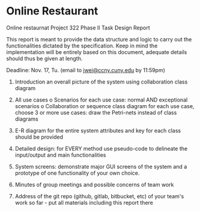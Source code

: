 # Online Restaurant
 Online restaurnat Project 322
 Phase II Task
   Design Report
 
This report is meant to provide the data structure and logic to
carry out the functionalities dictated by the specification. Keep
in mind the implementation will be entirely based on this document,
adequate details should thus be given at length.
 
Deadline: Nov. 17, Tu. (email to jwei@ccny.cuny.edu by 11:59pm)

 1. Introduction
    an overall picture of the system using collaboration class diagram 

 2. All use cases
    o Scenarios for each use case: normal AND exceptional scenarios
    o Collaboration or sequence class diagram for each use case, choose 
      3 or more use cases: draw the Petri-nets instead of class diagrams

 3. E-R diagram for the entire system
    attributes and key for each class should be provided

 4. Detailed design:
    for EVERY method use pseudo-code to delineate the input/output and
    main functionalities

 5. System screens:
    demonstrate major GUI screens of the system and a prototype of one
    functionality of your own choice.

 6. Minutes of group meetings and possible concerns of team work

 7. Address of the git repo (github, gitlab, bitbucket, etc) of your 
    team's work so far - put all materials including this report there
